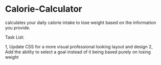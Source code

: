 # Calorie-Calculator

calculates your daily calorie intake to lose weight based on the information you provide.

Task List:

1, Update CSS for a more visual professional looking layout and design
2, Add the ability to select a goal instead of it being based purely on losing weight
